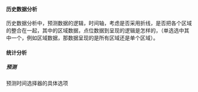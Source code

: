 #### 历史数据分析
历史数据分析中，预测数据的逻辑，时间轴，考虑是否采用折线，是否把各个区域的整合在一起，其中的区域数据，点位数据到呈现的逻辑是怎样的，（单选选中其中一个，例如区域数据，那数据呈现的是所有区域还是单个区域）。
#### 统计分析
##### 预测
预测时间选择器的具体选项
